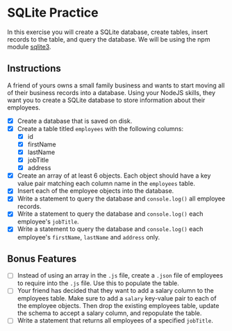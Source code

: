# SQLite Practice

In this exercise you will create a SQLite database, create tables, insert records to the table, and query the database. We will be using the npm module [sqlite3](https://www.npmjs.com/package/sqlite3).

## Instructions

A friend of yours owns a small family business and wants to start moving all of their business records into a database. Using your NodeJS skills, they want you to create a SQLite database to store information about their employees.

- [x] Create a database that is saved on disk.
- [x] Create a table titled `employees` with the following columns:
    - [x] id
    - [x] firstName
    - [x] lastName
    - [x] jobTitle
    - [x] address
- [x] Create an array of at least 6 objects. Each object should have a key value pair matching each column name in the `employees` table.
- [x] Insert each of the employee objects into the database.
- [x] Write a statement to query the database and `console.log()` all employee records.
- [x] Write a statement to query the database and `console.log()` each employee's `jobTitle`.
- [x] Write a statement to query the database and `console.log()` each employee's `firstName`, `lastName` and `address` only.

## Bonus Features

- [ ] Instead of using an array in the `.js` file, create a `.json` file of employees to require into the `.js` file. Use this to populate the table.
- [ ] Your friend has decided that they want to add a salary column to the employees table. Make sure to add a `salary` key-value pair to each of the employee objects. Then drop the existing employees table, update the schema to accept a salary column, and repopulate the table.
- [ ] Write a statement that returns all employees of a specified `jobTitle`.